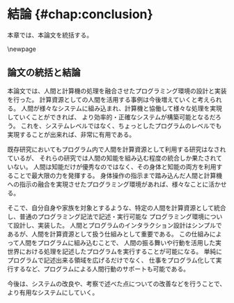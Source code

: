 # 結論 {#chap:conclusion}

本章では、本論文を統括する。

\newpage


## 論文の統括と結論

本論文では、人間と計算機の処理を融合させたプログラミング環境の設計と実装を行った。
計算資源としての人間を活用する事例は今後増えていくと考えられる。
人間が様々なシステムに組み込まれ、計算機と協働して様々な処理を実現していくことができれば、
より効率的・正確なシステムが構築可能となるだろう。
これを、システムレベルではなく、ちょっとしたプログラムのレベルでも実現することが出来れば、非常に有用である。

既存研究においてもプログラム内で人間を計算資源として利用する研究はなされているが、
それらの研究では人間の知能を組み込む程度の統合しか果たされていない。
人間は知能だけが優秀なのではなく、その身体と知能の両方を利用することで最大限の力を発揮する。
身体操作の指示まで踏み込んだ人間と計算機への指示の融合を実現させたプログラミング環境があれば、様々なことに活かせる。

そこで、自分自身や家族を対象とするような、特定の人間を計算資源として統合し、普通のプログラミング記法で記述・実行可能な
プログラミング環境について設計し、実装した。
人間とプログラムのインタラクション設計はシンプルであるが、人間を計算資源として扱う仕組みとして重要である。
この仕組みによって人間をプログラムに組み込むことで、
人間の振る舞いや行動を活用した実世界における処理を記述したプログラムを実行することが可能になる。
単純にプログラムで記述出来る領域を広げるだけでなく、
仕事をプログラム化して実行するなど、プログラムによる人間行動のサポートも可能である。

今後は、システムの改良や、考察で述べた点についての改善などを行うことで、
より有用なシステムにしていく。
